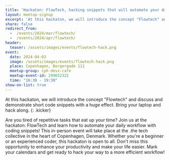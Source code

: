 ```yaml
---
title: 'Hackaton: FlowTech, hacking snippets that will automate your daily workflow'
layout: meetup-signup
excerpt: 'At this hackaton, we will introduce the concept "Flowtech" and discuss and demonstrate short code snippets with a huge effect. Bring your laptop and hack along.'
share: false
redirect_from: 
  -  /events/2024/mar/flowtech/
  -  /events/2024/apr/flowtech/
header:
  teaser: /assets/images/events/flowtech-hack.png
event:
  date: 2024-04-03
  image: /assets/images/events/flowtech-hack.png
  place: Copenhagen, Borgergade 111
  meetup-group: cph-devx-cafe
  meetup-event-id: 299652322
  time: "16:30 - 19:30"
show-on-list: true
---
```


At this hackaton, we will introduce the concept "Flowtech" and discuss and demonstrate short code snippets with a huge effect. Bring your laptop and hack along.
{: .kicker}

Are you tired of repetitive tasks that eat up your time? Join us at the hackaton: FlowTech and learn how to automate your daily workflow with coding snippets! This in-person event will take place at the .the tech collective in the heart of Copenhagen, Denmark. Whether you're a beginner or an experienced coder, this hackaton is open to all. Don't miss this opportunity to enhance your productivity and make your life easier. Mark your calendars and get ready to hack your way to a more efficient workflow!
